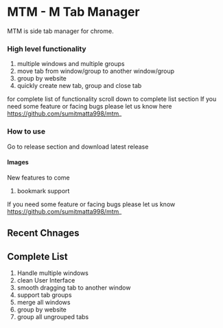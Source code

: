 # MTM - M Tab Manager
MTM is side tab manager for chrome. 

### High level functionality
1. multiple windows and multiple groups
2. move tab from window/group to another window/group
3. group by website
4. quickly create new tab, group and close tab

for complete list of functionality scroll down to complete list section
If you need some feature or facing bugs please let us know here https://github.com/sumitmatta998/mtm_

### How to use
Go to release section and download latest release


#### Images




New features to come
1. bookmark support


If you need some feature or facing bugs please let us know
https://github.com/sumitmatta998/mtm_

## Recent Chnages

## Complete List
1. Handle multiple windows
2. clean User Interface
3. smooth dragging tab to another window
4. support tab groups
5. merge all windows
6. group by website 
7. group all ungrouped tabs
